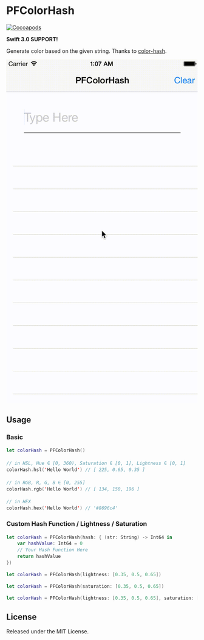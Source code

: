 # PFColorHash

[![Cocoapods](https://cocoapod-badges.herokuapp.com/v/PFColorHash/badge.png)](http://cocoapods.org/?q=PFColorHash)

**Swift 3.0 SUPPORT!**

Generate color based on the given string. Thanks to [color-hash](https://github.com/zenozeng/color-hash).

![Sample](Sample.gif)

## Usage

### Basic

```Swift
let colorHash = PFColorHash()

// in HSL, Hue ∈ [0, 360), Saturation ∈ [0, 1], Lightness ∈ [0, 1]
colorHash.hsl('Hello World') // [ 225, 0.65, 0.35 ]

// in RGB, R, G, B ∈ [0, 255]
colorHash.rgb('Hello World') // [ 134, 150, 196 ]

// in HEX
colorHash.hex('Hello World') // '#8696c4'
```

### Custom Hash Function / Lightness / Saturation

```Swift
let colorHash = PFColorHash(hash: { (str: String) -> Int64 in
	var hashValue: Int64 = 0
	// Your Hash Function Here
	return hashValue
})
```

```Swift
let colorHash = PFColorHash(lightness: [0.35, 0.5, 0.65])
```

```Swift
let colorHash = PFColorHash(saturation: [0.35, 0.5, 0.65])
```

```Swift
let colorHash = PFColorHash(lightness: [0.35, 0.5, 0.65], saturation: [0.35, 0.5, 0.65])
```

## License

Released under the MIT License.